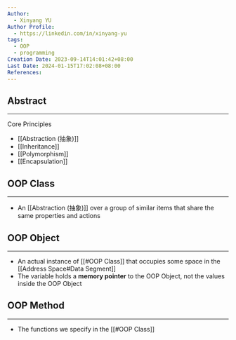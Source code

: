 ```yaml
---
Author:
  - Xinyang YU
Author Profile:
  - https://linkedin.com/in/xinyang-yu
tags:
  - OOP
  - programming
Creation Date: 2023-09-14T14:01:42+08:00
Last Date: 2024-01-15T17:02:08+08:00
References: 
---
```

## Abstract
---
Core Principles
- [[Abstraction (抽象)]]
- [[Inheritance]]
- [[Polymorphism]]
- [[Encapsulation]]

## OOP Class
---
- An [[Abstraction (抽象)]] over a group of similar items that share the same properties and actions
## OOP Object
---
- An actual instance of [[#OOP Class]] that occupies some space in the [[Address Space#Data Segment]]
- The variable holds a **memory pointer** to the OOP Object, not the values inside the OOP Object

## OOP Method
---
- The functions we specify in the [[#OOP Class]]

